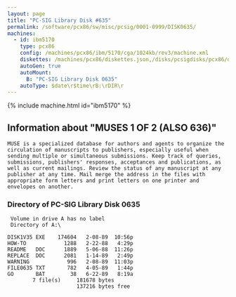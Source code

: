 ```yaml
---
layout: page
title: "PC-SIG Library Disk #635"
permalink: /software/pcx86/sw/misc/pcsig/0001-0999/DISK0635/
machines:
  - id: ibm5170
    type: pcx86
    config: /machines/pcx86/ibm/5170/cga/1024kb/rev3/machine.xml
    diskettes: /machines/pcx86/diskettes.json,/disks/pcsigdisks/pcx86/diskettes.json
    autoGen: true
    autoMount:
      B: "PC-SIG Library Disk 0635"
    autoType: $date\r$time\rB:\rDIR\r
---
```


{% include machine.html id="ibm5170" %}

## Information about "MUSES 1 OF 2 (ALSO 636)"

    MUSE is a specialized database for authors and agents to organize the
    circulation of manuscripts to publishers, especially useful when
    sending multiple or simultaneous submissions. Keep track of queries,
    submissions, publishers' responses, acceptances and publications, as
    well as current mailings. Review the status of any manuscript at any
    publisher at any time. Mail merge the address in the files with
    appropriate form letters and print letters on one printer and
    envelopes on another.

### Directory of PC-SIG Library Disk 0635

     Volume in drive A has no label
     Directory of A:\

    DISK1V35 EXE    174604   2-08-89  10:56p
    HOW-TO            1288   2-22-88   4:29p
    README   DOC      1889   5-06-88  11:26p
    REPLACE  DOC      2081   1-14-89   2:49p
    WARNING            996   2-08-89  11:03p
    FILE0635 TXT       782   4-05-89   1:44p
    GO       BAT        38   6-22-89   8:19a
            7 file(s)     181678 bytes
                          137216 bytes free
